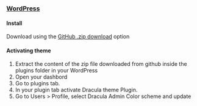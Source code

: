 ### [WordPress](https://wordpress.org/)

#### Install

Download using the [GitHub .zip download](https://github.com/dracula/wordpress/archive/master.zip) option

#### Activating theme

1. Extract the content of the zip file downloaded from github inside the plugins folder in your WordPress
2. Open your dashbord
3. Go to plugins tab.
4. In your plugin tab activate Dracula theme Plugin.
5. Go to Users > Profile, select Dracula Admin Color scheme and update
